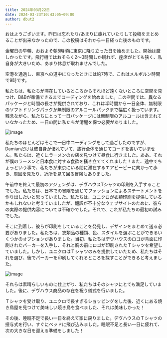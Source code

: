 ```yaml
---
title: 2024年03月22日
date: 2024-03-23T10:43:05+09:00
author: dbut2
---
```

おはようございます。昨日は忘れたり/あまりに疲れていたりして投稿をまとめることが出来なかったので、この投稿はそれから一日経った後のものです。

金曜日の早朝、おおよそ朝5時頃に東京に降り立った日を始めました。開始は厳しかったです。飛行機ではおそらく2～3時間しか眠れず、座席がとても狭く、私自身が大きいため、あまり休息が取れませんでした。

空港を通過し、東京への道中になったときには約7時で、これはメルボルン時間で9時です。

私たちは、私たちが滞在しているところからそれほど遠くないところに空間を見つけ、B&Bが準備できるまでコーディングを始めました。この空間では、異なるパッケージと時間の長さが提供されており、これは半時間から一日全体、無制限のソフトドリンクパックか無制限のアルコールパックまで幅広く扱っています。残念ながら、私たちにとって一日パッケージには無制限のアルコールは含まれていなかったため、一日の間に私たちが清醒を保つ必要がありました。

![image](https://github.com/devhou-se/www-jp/assets/61171623/d6a0fbb4-4493-4dc7-8702-94b8fe32e53a)

私たちのほとんどはそこで一日中コーディングをして過ごしたのですが、Damianだけは彼自身が優れていて、旅行全体を通じてコードを書いていません。私たちは、近くにラーメンのお店を見つけて昼食に行きました。ああ、それが僕のラーメンと日本食に対する食欲を掻き立ててくれました！また、途中でちょっという事で、私たちが東京にいる間に滞在するエアビービーに向かって歩き、周囲を見たり、近所を見て回る冒険もありました。

午前中を終えて最初のアジェンダは、デヴハウスTシャツの印刷を入手することでした。私たちは、日本での冒険を通じてファッションによるステートメントを作り出したいと思っていました。私たちは、ユニクロが衣類印刷を提供しているかもしれないと考えていましたが、翻訳が不十分なウェブサイトのために、彼らの実際の提供内容については不確かでした。それで、これが私たちの最初の試みでした。

そこに到着し、彼らが印刷をしていることを発見し、デザインをまとめて送る必要がありました。私たちは、衣類品の種類、色、スタイルを選ぶことができるいくつかのオプションがありました。当初、私たちはデヴハウスのロゴが背面に印刷されたパーカーを入手し、それと胸の前にロゴが印刷されたＴシャツを希望していました。しかし、ユニクロはＴシャツのみを提供していたため、私たちはそれを選び、後でパーカーを印刷してくれるところを探すことができると考えました。

![image](https://github.com/devhou-se/www-jp/assets/61171623/23a9e3e8-1dc6-4c4b-98d5-e1c2f58c1198)

それらは素晴らしいものに仕上がり、私たちはそのシャツにとても満足していました。後に、デヴハウス商品の存在を祝う儀式を行いました。

Ｔシャツを受け取り、ユニクロで長すぎるショッピングをした後、近くにある焼き鳥屋を見つけて美味しい焼き鳥を食べました、それは美味しかった！

その後、睡眠不足で長い一日を終えて家に戻りました。デヴハウスのＴシャツの授与式を行い、すぐにベッドに飛び込みました。睡眠不足と長い一日に疲れて、次の大きな日を迎える準備をしました！